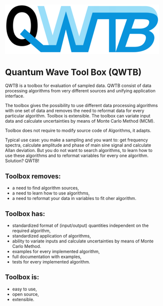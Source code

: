 ![QWTB logo](qwtb_doc/logo/qwtb_logo.png?raw=true "QWTB logo")
# Quantum Wave Tool Box (QWTB)

QWTB is a toolbox for evaluation of sampled data. QWTB consist of data processing algorithms from
very different sources and unifying application interface.

The toolbox gives the possibility to use different data processing algorithms with one
set of data and removes the need to reformat data for every particular algorithm. Toolbox is
extensible. The toolbox can variate input data and calculate uncertainties by means of Monte Carlo
Method (MCM).

Toolbox does not require to modify source code of Algorithms, it adapts.

Typical use case: you make a sampling and you want to: get frequency spectra, calculate amplitude
and phase of main sine signal and calculate Allan deviation. But you do not want to search algorithms,
to learn how to use these algorithms and to reformat variables for every one algorithm. Solution? QWTB!

## Toolbox removes:
- a need to find algorithm sources,
- a need to learn how to use algorithms,
- a need to reformat your data in variables to fit oher algorithm.

## Toolbox has:
- standardized format of (input/output) quantities independent on the required algorithm,
- standardized application of algorithms,
- ability to variate inputs and calculate uncertainties by means of Monte Carlo Method.
- examples for every implemented algorithm,
- full documentation with examples,
- tests for every implemented algorithm.

## Toolbox is:
- easy to use,
- open source,
- extensible.
